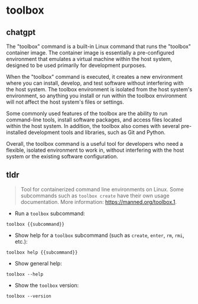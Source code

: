 # toolbox 
## chatgpt 
The "toolbox" command is a built-in Linux command that runs the "toolbox" container image. The container image is essentially a pre-configured environment that emulates a virtual machine within the host system, designed to be used primarily for development purposes. 

When the "toolbox" command is executed, it creates a new environment where you can install, develop, and test software without interfering with the host system. The toolbox environment is isolated from the host system's environment, so anything you install or run within the toolbox environment will not affect the host system's files or settings.

Some commonly used features of the toolbox are the ability to run command-line tools, install software packages, and access files located within the host system. In addition, the toolbox also comes with several pre-installed development tools and libraries, such as Git and Python.

Overall, the toolbox command is a useful tool for developers who need a flexible, isolated environment to work in, without interfering with the host system or the existing software configuration. 

## tldr 
 
> Tool for containerized command line environments on Linux.
> Some subcommands such as `toolbox create` have their own usage documentation.
> More information: <https://manned.org/toolbox.1>.

- Run a `toolbox` subcommand:

`toolbox {{subcommand}}`

- Show help for a `toolbox` subcommand (such as `create`, `enter`, `rm`, `rmi`, etc.):

`toolbox help {{subcommand}}`

- Show general help:

`toolbox --help`

- Show the `toolbox` version:

`toolbox --version`
